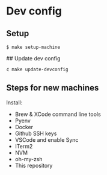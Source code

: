 # Dev config

## Setup

```
$ make setup-machine
```

## Update dev config

```
¢ make update-devconfig
```

## Steps for new machines

Install:

- Brew & XCode command line tools
- Pyenv
- Docker
- Github SSH keys
- VSCode and enable Sync
- ITerm2
- NVM
- oh-my-zsh
- This repository
